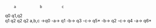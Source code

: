         a           b         c
q0    q1,q2                             
q1                  q2
q2                            q2
a,b,c
->q0  -a-> q1 -b-> q3 -c-> q5*
      -b-> q2 -c-> q4 -a-> q6*